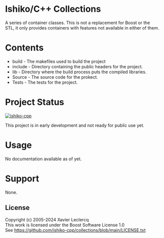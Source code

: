 # Ishiko/C++ Collections

A series of container classes. This is not a replacement for Boost or the STL, it only provides containers
with features not available in either of them.

# Contents

- build - The makefiles used to build the project
- include - Directory containing the public headers for the project.
- lib - Directory where the build process puts the compiled libraries.
- Source - The source code for the prokect.
- Tests - The tests for the project.

# Project Status

[![ishiko-cpp](https://circleci.com/gh/ishiko-cpp/collections.svg?style=shield)](https://circleci.com/gh/ishiko-cpp/collections)

This project is in early development and not ready for public use yet. 

# Usage

No documentation available as of yet.

# Support

None.

## License

Copyright (c) 2005-2024 Xavier Leclercq\
This work is licensed under the Boost Software License 1.0\
See https://github.com/ishiko-cpp/collections/blob/main/LICENSE.txt

